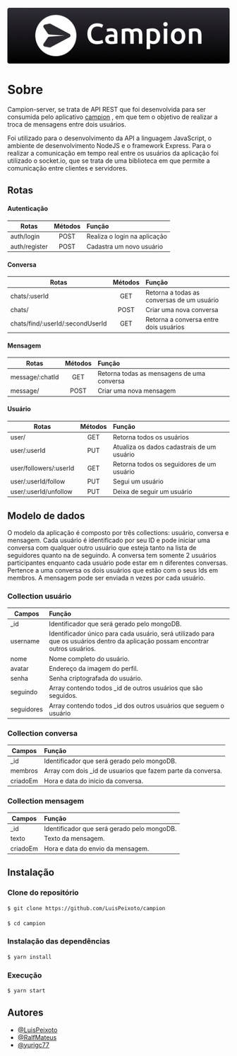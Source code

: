 
![Logo](logo.png)


# Sobre

Campion-server, se trata de API REST que foi desenvolvida para ser consumida pelo aplicativo [campion](https://github.com/LuisPeixoto/campion)
, em que tem o objetivo de realizar a troca de mensagens entre dois usuários.

Foi utilizado para o desenvolvimento da API a linguagem JavaScript, o ambiente de desenvolvimento NodeJS e o framework Express. Para o realizar a comunicação em tempo real entre os usuários da aplicação foi utilizado o socket.io, que se trata de uma biblioteca em que permite a comunicação entre clientes e servidores.


## Rotas

#### Autenticação

| Rotas   |   Métodos      |  Função |
|----------|:-------------:|:------|
| auth/login|  POST | Realiza o login na aplicação |
| auth/register |    POST  | Cadastra um novo usuário |

#### Conversa

| Rotas   |   Métodos      |  Função |
|----------|:-------------:|:------|
| chats/:userId| GET | Retorna a todas as conversas de um usuário |
| chats/ | POST  | Criar uma nova conversa |
| chats/find/:userId/:secondUserId |  GET  | Retorna a conversa entre dois usuários |


#### Mensagem

| Rotas   |   Métodos      |  Função |
|----------|:-------------:|:------|
| message/:chatId|  GET | Retorna todas as mensagens de uma conversa |
| message/|    POST  | Criar uma nova mensagem |

#### Usuário

| Rotas   |   Métodos      |  Função |
|----------|:-------------:|:------|
| user/|  GET | Retorna todos os usuários |
| user/:userId | PUT | Atualiza os dados cadastrais de um usuário |
| user/followers/:userId|  GET | Retorna todos os seguidores de um usuário |
| user/:userId/follow | PUT | Segui um usuário |
| user/:userId/unfollow | PUT | Deixa de seguir um usuário |

## Modelo de dados

O modelo da aplicação é composto por três collections: usuário, conversa e mensagem. Cada usuário é identificado por seu ID e pode iniciar uma conversa com qualquer outro usuário que esteja tanto na lista de seguidores quanto na de seguindo. A conversa tem somente 2 usuários participantes enquanto cada usuário pode estar em n diferentes conversas. Pertence a uma conversa os dois usuários que estão com o seus Ids em membros. A mensagem pode ser enviada n vezes por cada usuário.

### Collection usuário

| Campos   |   Função      |
|----------|:-------------|
| _id| Identificador que será gerado pelo mongoDB. |
| username | Identificador único para cada usuário, será utilizado para que os usuários dentro da aplicação possam encontrar outros usuários.  |
| nome |  Nome completo do usuário.
| avatar |  Endereço da imagem do perfil.
| senha |  Senha criptografada do usuário.
| seguindo |  Array contendo todos _id de outros usuários que são seguidos.
| seguidores |  Array contendo todos _id dos outros usuários que seguem o usuário

### Collection conversa

| Campos   |   Função      |
|----------|:-------------|
| _id| Identificador que será gerado pelo mongoDB. |
| membros | Array com dois _id de usuarios que fazem parte da conversa.  |
| criadoEm |  Hora e data do inicio da conversa.

### Collection mensagem

| Campos   |   Função      |
|----------|:-------------|
| _id| Identificador que será gerado pelo mongoDB. |
| texto | Texto da mensagem.  |
| criadoEm |  Hora e data do envio da mensagem.


## Instalação

### Clone do repositório

```bash
$ git clone https://github.com/LuisPeixoto/campion

$ cd campion
```

### Instalação das dependências

```bash
$ yarn install
```

### Execução

```bash
$ yarn start
```

## Autores

- [@LuisPeixoto](https://github.com/LuisPeixoto)
- [@RalfMateus](https://github.com/RalfMateus)
- [@yurigc77](https://github.com/yurigc77)
